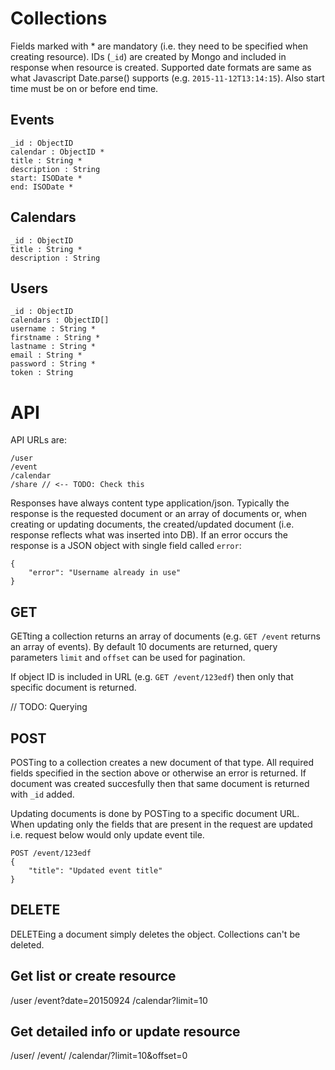 # Collections

Fields marked with * are mandatory (i.e. they need to be specified when creating resource). IDs (`_id`) are created by Mongo and included in response when resource is created. Supported date formats are same as what Javascript Date.parse() supports (e.g. `2015-11-12T13:14:15`). Also start time must be on or before end time.

## Events
    _id : ObjectID
    calendar : ObjectID *
    title : String *
    description : String
    start: ISODate *
    end: ISODate *

## Calendars
    _id : ObjectID
    title : String *
    description : String

## Users
    _id : ObjectID
    calendars : ObjectID[]
    username : String *
    firstname : String *
    lastname : String *
    email : String *
    password : String *
    token : String


# API
API URLs are:

    /user
    /event
    /calendar
    /share // <-- TODO: Check this
    
Responses have always content type application/json. Typically the response is the requested document or an array of documents or, when creating or updating documents, the created/updated document (i.e. response reflects what was inserted into DB). If an error occurs the response is a JSON object with single field called `error`:

    {
        "error": "Username already in use"
    }

## GET
GETting a collection returns an array of documents (e.g. `GET /event` returns an array of events). By default 10 documents are returned, query parameters `limit` and `offset` can be used for pagination.

If object ID is included in URL (e.g. `GET /event/123edf`) then only that specific document is returned.

// TODO: Querying

## POST
POSTing to a collection creates a new document of that type. All required fields specified in the section above or otherwise an error is returned. If document was created succesfully then that same document is returned with `_id` added.
 
Updating documents is done by POSTing to a specific document URL. When updating only the fields that are present in the request are updated i.e. request below would only update event tile.

    POST /event/123edf
    {
        "title": "Updated event title"
    }

## DELETE
DELETEing a document simply deletes the object. Collections can't be deleted.

## Get list or create resource
/user
/event?date=20150924
/calendar?limit=10

## Get detailed info or update resource
/user/<id>
/event/<id>
/calendar/<id>?limit=10&offset=0
